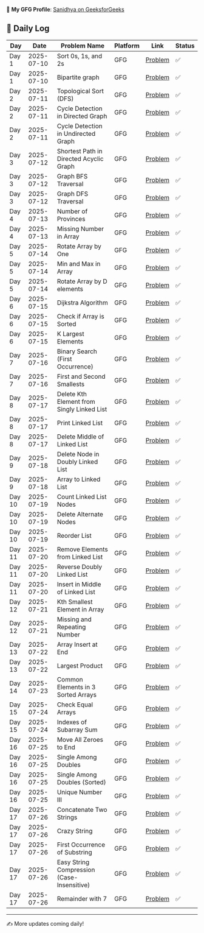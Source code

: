 👤 **My GFG Profile**: [Sanidhya on GeeksforGeeks](https://www.geeksforgeeks.org/user/sanidhyizm1/)

## 📅 Daily Log

| Day   | Date       | Problem Name                          | Platform | Link                                                                 | Status |
|-------|------------|----------------------------------------|----------|----------------------------------------------------------------------|--------|
| Day 1 | 2025-07-10 | Sort 0s, 1s, and 2s                   | GFG      | [Problem](https://practice.geeksforgeeks.org/problems/sort-an-array-of-0s-1s-and-2s/1) | ✅ |
| Day 1 | 2025-07-10 | Bipartite graph                       | GFG      | [Problem](https://www.geeksforgeeks.org/problems/bipartite-graph/1)         | ✅ |
| Day 2 | 2025-07-11 | Topological Sort (DFS)               | GFG      | [Problem](https://www.geeksforgeeks.org/problems/topological-sort/1)        | ✅ |
| Day 2 | 2025-07-11 | Cycle Detection in Directed Graph    | GFG      | [Problem](https://www.geeksforgeeks.org/problems/detect-cycle-in-a-directed-graph/1) | ✅ |
| Day 2 | 2025-07-11 | Cycle Detection in Undirected Graph  | GFG      | [Problem](https://www.geeksforgeeks.org/problems/detect-cycle-in-an-undirected-graph/1) | ✅ |
| Day 3 | 2025-07-12 | Shortest Path in Directed Acyclic Graph | GFG   | [Problem](https://www.geeksforgeeks.org/problems/shortest-path-in-directed-acyclic-graph/1) | ✅ |
| Day 3 | 2025-07-12 | Graph BFS Traversal                  | GFG      | [Problem](https://www.geeksforgeeks.org/problems/bfs-traversal-of-graph/1) | ✅ |
| Day 3 | 2025-07-12 | Graph DFS Traversal                  | GFG      | [Problem](https://www.geeksforgeeks.org/problems/depth-first-traversal-for-a-graph/1) | ✅ |
| Day 4 | 2025-07-13 | Number of Provinces                  | GFG      | [Problem](https://www.geeksforgeeks.org/problems/number-of-provinces/1) | ✅ |
| Day 4 | 2025-07-13 | Missing Number in Array              | GFG      | [Problem](https://www.geeksforgeeks.org/problems/missing-number-in-array1416/1) | ✅ |
| Day 5 | 2025-07-14 | Rotate Array by One                  | GFG      | [Problem](https://www.geeksforgeeks.org/problems/rotate-array-by-one2614/1) | ✅ |
| Day 5 | 2025-07-14 | Min and Max in Array                 | GFG      | [Problem](https://www.geeksforgeeks.org/problems/find-minimum-and-maximum-element-in-an-array4428/1) | ✅ |
| Day 5 | 2025-07-14 | Rotate Array by D elements           | GFG      | [Problem](https://www.geeksforgeeks.org/problems/rotate-array-by-n-elements-1587115621/1) | ✅ |
| Day 6 | 2025-07-15 | Dijkstra Algorithm                    | GFG      | [Problem](https://www.geeksforgeeks.org/problems/implementing-dijkstra-set-1-adjacency-matrix/1) | ✅ |
| Day 6 | 2025-07-15 | Check if Array is Sorted              | GFG      | [Problem](https://www.geeksforgeeks.org/problems/check-if-an-array-is-sorted0701/1) | ✅ |
| Day 6 | 2025-07-15 | K Largest Elements                    | GFG      | [Problem](https://www.geeksforgeeks.org/problems/k-largest-elements4206/1) | ✅ |
| Day 7 | 2025-07-16 | Binary Search (First Occurrence)       | GFG      | [Problem](https://www.geeksforgeeks.org/problems/binary-search-1587115620/1) | ✅ |
| Day 7 | 2025-07-16 | First and Second Smallests             | GFG      | [Problem](https://www.geeksforgeeks.org/problems/first-and-second-smallest-elements/0) | ✅ |
| Day 8 | 2025-07-17 | Delete Kth Element from Singly Linked List | GFG | [Problem](https://www.geeksforgeeks.org/problems/delete-a-node-in-single-linked-list/1) | ✅ |
| Day 8 | 2025-07-17 | Print Linked List                         | GFG | [Problem](https://www.geeksforgeeks.org/problems/print-linked-list-elements/1) | ✅ |
| Day 8 | 2025-07-17 | Delete Middle of Linked List              | GFG | [Problem](https://www.geeksforgeeks.org/problems/delete-middle-of-linked-list/1) | ✅ |
| Day 9 | 2025-07-18 | Delete Node in Doubly Linked List      | GFG      | [Problem](https://www.geeksforgeeks.org/problems/delete-node-in-doubly-linked-list/1) | ✅ |
| Day 9 | 2025-07-18 | Array to Linked List                   | GFG      | [Problem](https://www.geeksforgeeks.org/problems/array-to-linked-list/1) | ✅ |
| Day 10 | 2025-07-19 | Count Linked List Nodes              | GFG      | [Problem](https://www.geeksforgeeks.org/problems/count-nodes-in-linked-list/1) | ✅ |
| Day 10 | 2025-07-19 | Delete Alternate Nodes               | GFG      | [Problem](https://www.geeksforgeeks.org/problems/delete-alternate-nodes/1) | ✅ |
| Day 10 | 2025-07-19 | Reorder List                         | GFG      | [Problem](https://www.geeksforgeeks.org/problems/reorder-list/1) | ✅ |
| Day 11 | 2025-07-20 | Remove Elements from Linked List      | GFG      | [Problem](https://www.geeksforgeeks.org/problems/delete-a-node-in-single-linked-list/1) | ✅ |
| Day 11 | 2025-07-20 | Reverse Doubly Linked List            | GFG      | [Problem](https://www.geeksforgeeks.org/problems/reverse-a-doubly-linked-list/1) | ✅ |
| Day 11 | 2025-07-20 | Insert in Middle of Linked List       | GFG      | [Problem](https://www.geeksforgeeks.org/problems/insert-in-middle-of-linked-list/1) | ✅ |
| Day 12 | 2025-07-21 | Kth Smallest Element in Array         | GFG      | [Problem](https://www.geeksforgeeks.org/problems/kth-smallest-element5635/1) | ✅ |
| Day 12 | 2025-07-21 | Missing and Repeating Number          | GFG      | [Problem](https://www.geeksforgeeks.org/problems/find-missing-and-repeating2512/1) | ✅ |
| Day 13 | 2025-07-22 | Array Insert at End       | GFG      | [Problem](https://www.geeksforgeeks.org/problems/array-insert-at-end/1) | ✅ |
| Day 13 | 2025-07-22 | Largest Product           | GFG      | [Problem](https://www.geeksforgeeks.org/problems/largest-product/1)     | ✅ |
| Day 14 | 2025-07-23 | Common Elements in 3 Sorted Arrays | GFG      | [Problem](https://www.geeksforgeeks.org/problems/common-elements1132/1) | ✅ |
| Day 15 | 2025-07-24 | Check Equal Arrays                  | GFG      | [Problem](https://www.geeksforgeeks.org/problems/check-if-two-arrays-are-equal-or-not3847/1) | ✅ |
| Day 15 | 2025-07-24 | Indexes of Subarray Sum             | GFG      | [Problem](https://www.geeksforgeeks.org/problems/subarray-with-given-sum/0) | ✅ |
| Day 16 | 2025-07-25 | Move All Zeroes to End            | GFG      | [Problem](https://www.geeksforgeeks.org/problems/move-all-zeroes-to-end-of-array0751/1) | ✅ |
| Day 16 | 2025-07-25 | Single Among Doubles              | GFG      | [Problem](https://www.geeksforgeeks.org/problems/single-number-ii/1) | ✅ |
| Day 16 | 2025-07-25 | Single Among Doubles (Sorted)     | GFG      | [Problem](https://www.geeksforgeeks.org/problems/find-the-element-that-appears-once-in-sorted-array/0) | ✅ |
| Day 16 | 2025-07-25 | Unique Number III                 | GFG      | [Problem](https://www.geeksforgeeks.org/problems/unique-number-iii/1) | ✅ |
| Day 17 | 2025-07-26 | Concatenate Two Strings               | GFG      | [Problem](https://www.geeksforgeeks.org/problems/c-string-concatenate/1) | ✅ |
| Day 17 | 2025-07-26 | Crazy String                          | GFG      | [Problem](https://www.geeksforgeeks.org/problems/crazy-string/1)         | ✅ |
| Day 17 | 2025-07-26 | First Occurrence of Substring         | GFG      | [Problem](https://www.geeksforgeeks.org/problems/first-occurrence/1)     | ✅ |
| Day 17 | 2025-07-26 | Easy String Compression (Case-Insensitive) | GFG  | [Problem](https://www.geeksforgeeks.org/problems/easy-string/1)         | ✅ |
| Day 17 | 2025-07-26 | Remainder with 7                      | GFG      | [Problem](https://www.geeksforgeeks.org/problems/remainder-with-7/1)     | ✅ |




---

✍️ More updates coming daily!


